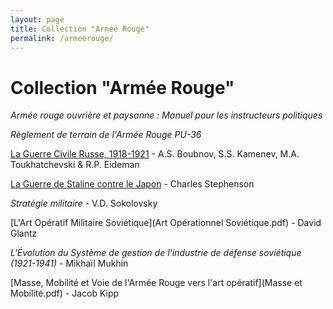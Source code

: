 ```yaml
---
layout: page
title: Collection "Armée Rouge"
permalink: /armeerouge/
---
```


# Collection "Armée Rouge"

*Armée rouge ouvrière et paysanne : Manuel pour les instructeurs politiques*

*Règlement de terrain de l'Armée Rouge PU-36*

[La Guerre Civile Russe, 1918-1921](guerrecivilerusse.md) - A.S. Boubnov, S.S. Kamenev, M.A. Toukhatchevski & R.P. Eideman

[La Guerre de Staline contre le Japon](manchou.md) - Charles Stephenson

*Stratégie militaire* - V.D. Sokolovsky

[L'Art Opératif Militaire Soviétique](Art Opérationnel Soviétique.pdf) - David Glantz

*L'Évolution du Système de gestion de l'industrie de défense soviétique (1921-1941)* - Mikhaïl Mukhin

[Masse, Mobilité et Voie de l'Armée Rouge vers l'art opératif](Masse et Mobilité.pdf) - Jacob Kipp



